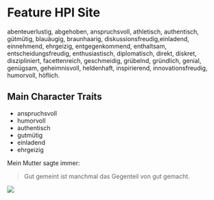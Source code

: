 # Feature HPI Site
abenteuerlustig, abgehoben, anspruchsvoll, athletisch, authentisch, gütmütig, blauäugig, braunhaarig, diskussionsfreudig,einladend, einnehmend, ehrgeizig, entgegenkommend, enthaltsam, entscheidungsfreudig, enthusiastisch, diplomatisch, direkt, diskret, diszipliniert, facettenreich, geschmeidig, grübelnd, gründlich, genial, genügsam, geheimnisvoll, heldenhaft, inspirierend, innovationsfreudig, humorvoll, höflich.
## Main Character Traits
* anspruchsvoll
* humorvoll
* authentisch
* gutmütig
* einladend
* ehrgeizig

Mein Mutter sagte immer:

> Gut gemeint ist manchmal das 
> Gegenteil von gut gemacht.

<img src="https://cdn.pixabay.com/photo/2015/09/09/16/05/forest-931706_960_720.jpg"/>